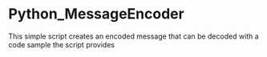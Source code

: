 # Python_MessageEncoder
This simple script creates an encoded message that can be decoded with a code sample the script provides
